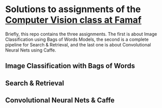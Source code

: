 # Solutions to assignments of the [Computer Vision class at Famaf](http://www.famaf.unc.edu.ar/~jsanchez/aavc16/)
Briefly, this repo contains the three assignments. The first is about Image Classification using Bags of Words Models,
the second is a complete pipeline for Search & Retrieval, and the last one is about Convolutional Neural Nets using
Caffe.

## Image Classification with Bags of Words

## Search & Retrieval

## Convolutional Neural Nets & Caffe
